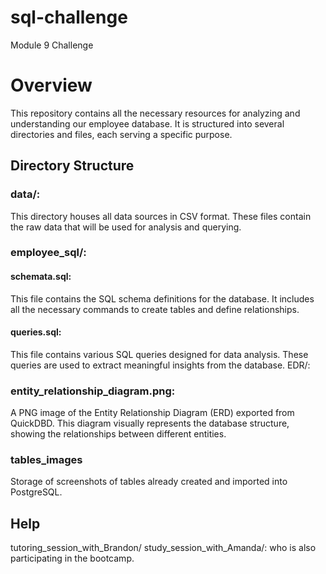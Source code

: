# sql-challenge
Module 9 Challenge

# Overview

This repository contains all the necessary resources for analyzing and understanding our employee database. It is structured into several directories and files, each serving a specific purpose.

## Directory Structure

### data/:
This directory houses all data sources in CSV format. These files contain the raw data that will be used for analysis and querying.

### employee_sql/:

#### schemata.sql:
This file contains the SQL schema definitions for the database. It includes all the necessary commands to create tables and define relationships.
#### queries.sql: 
This file contains various SQL queries designed for data analysis. These queries are used to extract meaningful insights from the database.
EDR/:

### entity_relationship_diagram.png: 
A PNG image of the Entity Relationship Diagram (ERD) exported from QuickDBD. This diagram visually represents the database structure, showing the relationships between different entities.

### tables_images
Storage of screenshots of tables already created and imported into PostgreSQL.

## Help
tutoring_session_with_Brandon/
study_session_with_Amanda/: who is also participating in the bootcamp. 
